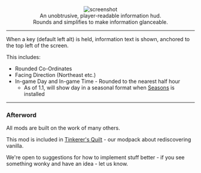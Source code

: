 <center><img alt="screenshot" src="https://cdn.modrinth.com/data/483PZAuC/images/3a2de52f226a6598836ccef676ac076404f6e076.png" /></center>

<center>An unobtrusive, player-readable information hud.</center>
<center>Rounds and simplifies to make information glanceable.</center>

---

When a key (default left alt) is held, information text is shown, anchored to the top left of the screen.

This includes:

 - Rounded Co-Ordinates
 - Facing Direction (Northeast etc.)
 - In-game Day and In-game Time - Rounded to the nearest half hour
   - As of 1.1, will show day in a seasonal format when [Seasons](https://modrinth.com/mod/fabric-seasons) is installed

--- 

### Afterword

All mods are built on the work of many others.

This mod is included in [Tinkerer's Quilt](https://modrinth.com/modpack/tinkerers-quilt) - our modpack about rediscovering vanilla.

We're open to suggestions for how to implement stuff better - if you see something wonky and have an idea - let us know.
